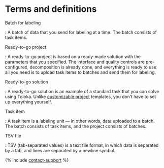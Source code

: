 # Terms and definitions

Batch for labeling

: A batch of data that you send for labeling at a time. The batch consists of task items.

Ready-to-go project

: A ready-to-go project is based on a ready-made solution with the parameters that you specified. The interface and quality controls are pre-configured, decomposition is already done, and everything is ready to use: all you need is to upload task items to batches and send them for labeling.

Ready-to-go solution

: A ready-to-go solution is an example of a standard task that you can solve using Toloka. Unlike [customizable project](https://toloka.ai/ru/docs/guide/concepts/overview.html#project) templates, you don't have to set up everything yourself.

Task item

: A task item is a labeling unit &mdash; in other words, data uploaded to a batch. The batch consists of task items, and the project consists of batches.

TSV file

: TSV (tab-separated values) is a text file format, in which data is separated by a tab, and lines are separated by a newline symbol.

{% include [contact-support](_includes/contact-support.md) %}